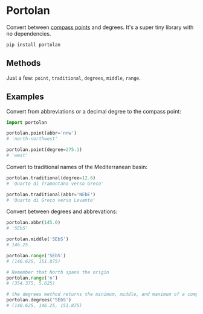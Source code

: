 # Portolan

Convert between [compass points](https://en.wikipedia.org/wiki/Points_of_the_compass) and degrees. It's a super tiny library with no dependencies.

````
pip install portolan
````

## Methods

Just a few:
`point`, `traditional`, `degrees`, `middle`, `range`.

## Examples

Convert from abbreviations or a decimal degree to the compass point:

````python
import portolan

portolan.point(abbr='nnw')
# 'north-northwest'

portolan.point(degree=275.1)
# 'west'
````

Convert to traditional names of the Mediterranean basin:

```python
portolan.traditional(degree=12.6)
# 'Quarto di Tramontana verso Greco'

portolan.traditional(abbr='NEbE')
# 'Quarto di Greco verso Levante'
````

Convert between degrees and abbrevations:

````python
portolan.abbr(145.0)
# 'SEbS'

portolan.middle('SEbS')
# 146.25

portolan.range('SEbS')
# (140.625, 151.875)

# Remember that North spans the origin
portolan.range('n')
# (354.375, 5.625)

# the degrees method returns the minimum, middle, and maximum of a compass point
portolan.degrees('SEbS')
# (140.625, 146.25, 151.875)
````

